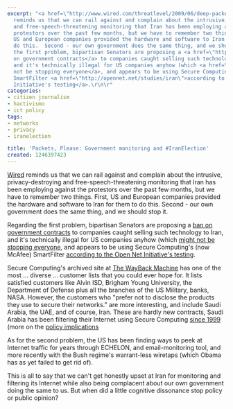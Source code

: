 ```yaml
---
excerpt: "<a href=\"http://www.wired.com/threatlevel/2009/06/deep-packet-inspection/\">Wired</a>
  reminds us that we can rail against and complain about the intrusive, privacy-destroying
  and free-speech-threatening monitoring that Iran has been employing against the
  protestors over the past few months, but we have to remember two things.  First,
  US and European companies provided the hardware and software to Iran for them to
  do this.  Second - our own government does the same thing, and we should stop it.\r\n\r\nRegarding
  the first problem, bipartisan Senators are proposing a <a href=\"http://www.nextgov.com/nextgov/ng_20090629_3881.php\">ban
  on government contracts</a> to companies caught selling such technology to Iran,
  and it's technically illegal for US companies anyhow (which <a href=\"http://online.wsj.com/article/SB124562668777335653.html\">might
  not be stopping everyone</a>, and appears to be using Secure Computing's (now McAfee)
  SmartFilter <a href=\"http://opennet.net/studies/iran\">according to the Open Net
  Initiative's testing</a>.\r\n\r"
categories:
- citizen journalism
- hactivismo
- ict policy
tags:
- networks
- privacy
- iranelection

title: 'Packets, Please: Government monitoring and #IranElection'
created: 1246397423
---
```

<a href="http://www.wired.com/threatlevel/2009/06/deep-packet-inspection/">Wired</a> reminds us that we can rail against and complain about the intrusive, privacy-destroying and free-speech-threatening monitoring that Iran has been employing against the protestors over the past few months, but we have to remember two things.  First, US and European companies provided the hardware and software to Iran for them to do this.  Second - our own government does the same thing, and we should stop it.

Regarding the first problem, bipartisan Senators are proposing a <a href="http://www.nextgov.com/nextgov/ng_20090629_3881.php">ban on government contracts</a> to companies caught selling such technology to Iran, and it's technically illegal for US companies anyhow (which <a href="http://online.wsj.com/article/SB124562668777335653.html">might not be stopping everyone</a>, and appears to be using Secure Computing's (now McAfee) SmartFilter <a href="http://opennet.net/studies/iran">according to the Open Net Initiative's testing</a>.

Secure Computing's archived site at <a href="http://web.archive.org/web/20060107124208/www.securecomputing.com/our_customers.cfm">The WayBack Machine</a> has one of the most ... diverse ... customer lists that you could ever hope for.  It lists satisfied customers like Alvin ISD, Brigham Young University, the Department of Defense plus all the branches of the US Military, banks, NASA.  However, the customers who "prefer not to disclose the products they use to secure their networks." are more interesting, and include Saudi Arabia, the UAE, and of course, Iran.  These are hardly new contracts, Saudi Arabia has been filtering their Internet using Secure Computing <a href="http://pages.sbcglobal.net/tboas/">since 1999</a> (more on the <a href="http://joncamfield.com/blog/2006/02/censored_net_access.html">policy implications</a>

As for the second problem, the US has been finding ways to peek at Internet traffic for years through ECHELON, and email-monitoring tool, and more recently with the Bush regime's warrant-less wiretaps (which Obama has as yet failed to get rid of).

This is all to say that we can't get honestly upset at Iran for monitoring and filtering its Internet while also being complacent about our own government doing the same to us.  But when did a little cognitive dissonance stop policy or public opinion?
